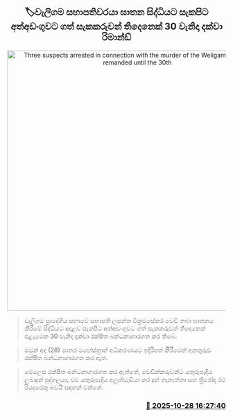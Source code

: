<p align='center'><b><h2 align='center' title='Three suspects arrested in connection with the murder of the Weligama chairman remanded until the 30th'>🏷වැලිගම සභාපතිවරයා ඝාතන සිද්ධියට සැකපිට අත්අඩංගුවට ගත් සැකකරුවන් තිදෙනෙක් 30 වැනිදා දක්වා රිමාන්ඩ්</h2></b></p>
<p align='center'><img src='https://helakuru.sgp1.cdn.digitaloceanspaces.com/esana/images/lib/lasantha-wikramasekara-jkl.jpg' width='600' alt='Three suspects arrested in connection with the murder of the Weligama chairman remanded until the 30th'></p>

> වැලිගම ප්‍රාදේශීය සභාවේ සභාපති ලසන්ත වික්‍රමසේකර වෙඩි තබා ඝාතනය කිරීමේ සිද්ධියට අදාළව සැකපිට අත්අඩංගුවට ගත් සැකකරුවන් තිදෙනෙක් එළැඹෙන 30 වැනිදා දක්වා රක්ෂිත බන්ධනාගාරගත කර තිබේ.

> ඔවුන් අද (28) මාතර මහේස්ත්‍රාත් අධිකරණයට ඉදිරිපත් කිිරීමෙන් අනතුරුව රක්ෂිත බන්ධනාගාරගත කර ඇත.

> මෙලෙස රක්ෂිත බන්ධනාගාරගත කර ඇත්තේ, වෙඩික්කරුවන්ට යතුරුපැදිය ලබාදුන් පුද්ගලයා, එම යතුරුපැදිය අලුත්වැඩියා කර දුන් තැනැත්තා සහ ත්‍රීරෝද රථ රියදුරෙකු බවයි සඳහන් වන්නේ. 



<h3 align='right'><a href='https://www.helakuru.lk/esana/p/114879/'>📅 2025-10-28 16:27:40</a></h3>

